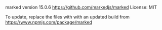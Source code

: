 ﻿marked version 15.0.6
https://github.com/markedjs/marked
License: MIT

To update, replace the files with with an updated build from https://www.npmjs.com/package/marked
